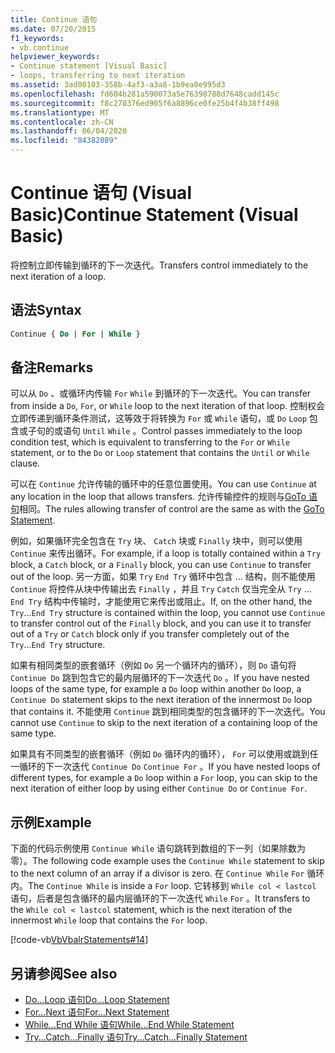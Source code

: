 ```yaml
---
title: Continue 语句
ms.date: 07/20/2015
f1_keywords:
- vb.continue
helpviewer_keywords:
- Continue statement [Visual Basic]
- loops, transferring to next iteration
ms.assetid: 3ad00103-358b-4af3-a3a8-1b9ea0e995d3
ms.openlocfilehash: fd604b281a590073a5e76398788d7648cadd145c
ms.sourcegitcommit: f8c270376ed905f6a8896ce0fe25b4f4b38ff498
ms.translationtype: MT
ms.contentlocale: zh-CN
ms.lasthandoff: 06/04/2020
ms.locfileid: "84382089"
---
```

# <a name="continue-statement-visual-basic"></a><span data-ttu-id="09e85-102">Continue 语句 (Visual Basic)</span><span class="sxs-lookup"><span data-stu-id="09e85-102">Continue Statement (Visual Basic)</span></span>
<span data-ttu-id="09e85-103">将控制立即传输到循环的下一次迭代。</span><span class="sxs-lookup"><span data-stu-id="09e85-103">Transfers control immediately to the next iteration of a loop.</span></span>  
  
## <a name="syntax"></a><span data-ttu-id="09e85-104">语法</span><span class="sxs-lookup"><span data-stu-id="09e85-104">Syntax</span></span>  
  
```vb  
Continue { Do | For | While }  
```  
  
## <a name="remarks"></a><span data-ttu-id="09e85-105">备注</span><span class="sxs-lookup"><span data-stu-id="09e85-105">Remarks</span></span>  
 <span data-ttu-id="09e85-106">可以从 `Do` 、或循环内传输 `For` `While` 到循环的下一次迭代。</span><span class="sxs-lookup"><span data-stu-id="09e85-106">You can transfer from inside a `Do`, `For`, or `While` loop to the next iteration of that loop.</span></span> <span data-ttu-id="09e85-107">控制权会立即传递到循环条件测试，这等效于将转换为 `For` 或 `While` 语句，或 `Do` `Loop` 包含或子句的或语句 `Until` `While` 。</span><span class="sxs-lookup"><span data-stu-id="09e85-107">Control passes immediately to the loop condition test, which is equivalent to transferring to the `For` or `While` statement, or to the `Do` or `Loop` statement that contains the `Until` or `While` clause.</span></span>  
  
 <span data-ttu-id="09e85-108">可以在 `Continue` 允许传输的循环中的任意位置使用。</span><span class="sxs-lookup"><span data-stu-id="09e85-108">You can use `Continue` at any location in the loop that allows transfers.</span></span> <span data-ttu-id="09e85-109">允许传输控件的规则与[GoTo 语句](goto-statement.md)相同。</span><span class="sxs-lookup"><span data-stu-id="09e85-109">The rules allowing transfer of control are the same as with the [GoTo Statement](goto-statement.md).</span></span>  
  
 <span data-ttu-id="09e85-110">例如，如果循环完全包含在 `Try` 块、 `Catch` 块或 `Finally` 块中，则可以使用 `Continue` 来传出循环。</span><span class="sxs-lookup"><span data-stu-id="09e85-110">For example, if a loop is totally contained within a `Try` block, a `Catch` block, or a `Finally` block, you can use `Continue` to transfer out of the loop.</span></span> <span data-ttu-id="09e85-111">另一方面，如果 `Try` `End Try` 循环中包含 ... 结构，则不能使用 `Continue` 将控件从块中传输出去 `Finally` ，并且 `Try` `Catch` 仅当完全从 `Try` ... `End Try` 结构中传输时，才能使用它来传出或阻止。</span><span class="sxs-lookup"><span data-stu-id="09e85-111">If, on the other hand, the `Try`...`End Try` structure is contained within the loop, you cannot use `Continue` to transfer control out of the `Finally` block, and you can use it to transfer out of a `Try` or `Catch` block only if you transfer completely out of the `Try`...`End Try` structure.</span></span>  
  
 <span data-ttu-id="09e85-112">如果有相同类型的嵌套循环（例如 `Do` 另一个循环内的循环），则 `Do` 语句将 `Continue Do` 跳到包含它的最内层循环的下一次迭代 `Do` 。</span><span class="sxs-lookup"><span data-stu-id="09e85-112">If you have nested loops of the same type, for example a `Do` loop within another `Do` loop, a `Continue Do` statement skips to the next iteration of the innermost `Do` loop that contains it.</span></span> <span data-ttu-id="09e85-113">不能使用 `Continue` 跳到相同类型的包含循环的下一次迭代。</span><span class="sxs-lookup"><span data-stu-id="09e85-113">You cannot use `Continue` to skip to the next iteration of a containing loop of the same type.</span></span>  
  
 <span data-ttu-id="09e85-114">如果具有不同类型的嵌套循环（例如 `Do` 循环内的循环）， `For` 可以使用或跳到任一循环的下一次迭代 `Continue Do` `Continue For` 。</span><span class="sxs-lookup"><span data-stu-id="09e85-114">If you have nested loops of different types, for example a `Do` loop within a `For` loop, you can skip to the next iteration of either loop by using either `Continue Do` or `Continue For`.</span></span>  
  
## <a name="example"></a><span data-ttu-id="09e85-115">示例</span><span class="sxs-lookup"><span data-stu-id="09e85-115">Example</span></span>  
 <span data-ttu-id="09e85-116">下面的代码示例使用 `Continue While` 语句跳转到数组的下一列（如果除数为零）。</span><span class="sxs-lookup"><span data-stu-id="09e85-116">The following code example uses the `Continue While` statement to skip to the next column of an array if a divisor is zero.</span></span> <span data-ttu-id="09e85-117">在 `Continue While` `For` 循环内。</span><span class="sxs-lookup"><span data-stu-id="09e85-117">The `Continue While` is inside a `For` loop.</span></span> <span data-ttu-id="09e85-118">它转移到 `While col < lastcol` 语句，后者是包含循环的最内层循环的下一次迭代 `While` `For` 。</span><span class="sxs-lookup"><span data-stu-id="09e85-118">It transfers to the `While col < lastcol` statement, which is the next iteration of the innermost `While` loop that contains the `For` loop.</span></span>  
  
 [!code-vb[VbVbalrStatements#14](~/samples/snippets/visualbasic/VS_Snippets_VBCSharp/VbVbalrStatements/VB/Class1.vb#14)]  
  
## <a name="see-also"></a><span data-ttu-id="09e85-119">另请参阅</span><span class="sxs-lookup"><span data-stu-id="09e85-119">See also</span></span>

- [<span data-ttu-id="09e85-120">Do...Loop 语句</span><span class="sxs-lookup"><span data-stu-id="09e85-120">Do...Loop Statement</span></span>](do-loop-statement.md)
- [<span data-ttu-id="09e85-121">For...Next 语句</span><span class="sxs-lookup"><span data-stu-id="09e85-121">For...Next Statement</span></span>](for-next-statement.md)
- [<span data-ttu-id="09e85-122">While...End While 语句</span><span class="sxs-lookup"><span data-stu-id="09e85-122">While...End While Statement</span></span>](while-end-while-statement.md)
- [<span data-ttu-id="09e85-123">Try...Catch...Finally 语句</span><span class="sxs-lookup"><span data-stu-id="09e85-123">Try...Catch...Finally Statement</span></span>](try-catch-finally-statement.md)
